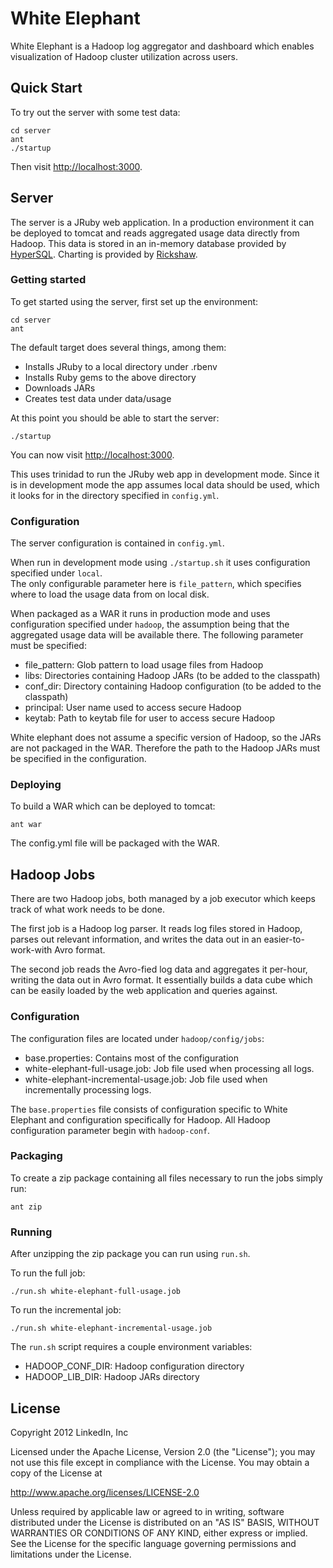 # White Elephant

White Elephant is a Hadoop log aggregator and dashboard which enables 
visualization of Hadoop cluster utilization across users.

## Quick Start

To try out the server with some test data:

    cd server
    ant
    ./startup

Then visit [http://localhost:3000](http://localhost:3000).

## Server

The server is a JRuby web application.  In a production environment it can be deployed to tomcat
and reads aggregated usage data directly from Hadoop.  This data is stored in an in-memory database
provided by [HyperSQL](http://hsqldb.org/).  Charting is provided by 
[Rickshaw](http://code.shutterstock.com/rickshaw/).

### Getting started

To get started using the server, first set up the environment:

    cd server
    ant

The default target does several things, among them:

* Installs JRuby to a local directory under .rbenv
* Installs Ruby gems to the above directory
* Downloads JARs
* Creates test data under data/usage

At this point you should be able to start the server:

    ./startup

You can now visit [http://localhost:3000](http://localhost:3000).

This uses trinidad to run the JRuby web app in development mode.
Since it is in development mode the app assumes local data should be used,
which it looks for in the directory specified in `config.yml`.

### Configuration

The server configuration is contained in `config.yml`.  

When run in development mode using `./startup.sh` it uses configuration specified under `local`.  
The only configurable parameter here is `file_pattern`, which specifies where to load the usage
data from on local disk.

When packaged as a WAR it runs in production mode and uses configuration specified under `hadoop`, 
the assumption being that the aggregated usage data will be available there.  The following 
parameter must be specified:

* file_pattern: Glob pattern to load usage files from Hadoop
* libs: Directories containing Hadoop JARs (to be added to the classpath)
* conf_dir: Directory containing Hadoop configuration (to be added to the classpath)
* principal: User name used to access secure Hadoop
* keytab: Path to keytab file for user to access secure Hadoop

White elephant does not assume a specific version of Hadoop, so the JARs are not packaged in the WAR.
Therefore the path to the Hadoop JARs must be specified in the configuration.

### Deploying

To build a WAR which can be deployed to tomcat:

    ant war

The config.yml file will be packaged with the WAR.

## Hadoop Jobs

There are two Hadoop jobs, both managed by a job executor which keeps track of what
work needs to be done.

The first job is a Hadoop log parser.  It reads log files stored in Hadoop, parses out
relevant information, and writes the data out in an easier-to-work-with Avro format.

The second job reads the Avro-fied log data and aggregates it per-hour, writing the data
out in Avro format.  It essentially builds a data cube which can be easily loaded by the
web application and queries against.

### Configuration

The configuration files are located under `hadoop/config/jobs`:

* base.properties: Contains most of the configuration
* white-elephant-full-usage.job: Job file used when processing all logs.
* white-elephant-incremental-usage.job: Job file used when incrementally processing logs.

The `base.properties` file consists of configuration specific to White Elephant and configuration
specifically for Hadoop.  All Hadoop configuration parameter begin with `hadoop-conf`.

### Packaging

To create a zip package containing all files necessary to run the jobs simply run:

    ant zip

### Running

After unzipping the zip package you can run using `run.sh`.

To run the full job:

    ./run.sh white-elephant-full-usage.job

To run the incremental job:

    ./run.sh white-elephant-incremental-usage.job

The `run.sh` script requires a couple environment variables:

* HADOOP_CONF_DIR: Hadoop configuration directory
* HADOOP_LIB_DIR: Hadoop JARs directory

## License

Copyright 2012 LinkedIn, Inc

Licensed under the Apache License, Version 2.0 (the "License");
you may not use this file except in compliance with the License.
You may obtain a copy of the License at

http://www.apache.org/licenses/LICENSE-2.0

Unless required by applicable law or agreed to in writing, software
distributed under the License is distributed on an "AS IS" BASIS,
WITHOUT WARRANTIES OR CONDITIONS OF ANY KIND, either express or implied.
See the License for the specific language governing permissions and
limitations under the License.